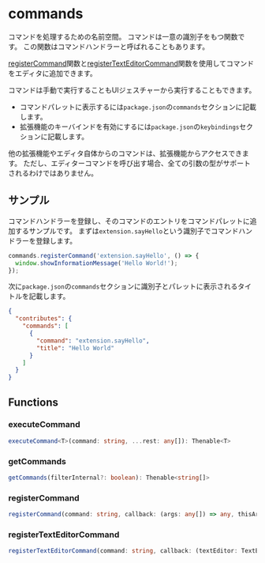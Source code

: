 # commands

コマンドを処理するための名前空間。
コマンドは一意の識別子をもつ関数です。
この関数はコマンドハンドラーと呼ばれることもあります。

[registerCommand](#registercommand)関数と[registerTextEditorCommand](#registertexteditorcommand)関数を使用してコマンドをエディタに追加できます。

コマンドは手動で実行することもUIジェスチャーから実行することもできます。

+ コマンドパレットに表示するには`package.json`の`commands`セクションに記載します。
+ 拡張機能のキーバインドを有効にするには`package.json`の`keybindings`セクションに記載します。

他の拡張機能やエディタ自体からのコマンドは、拡張機能からアクセスできます。
ただし、エディターコマンドを呼び出す場合、全ての引数の型がサポートされるわけではありません。

## サンプル

コマンドハンドラーを登録し、そのコマンドのエントリをコマンドパレットに追加するサンプルです。
まずは`extension.sayHello`という識別子でコマンドハンドラーを登録します。

```typescript
commands.registerCommand('extension.sayHello', () => {
  window.showInformationMessage('Hello World!');
});
```

次に`package.json`の`commands`セクションに識別子とパレットに表示されるタイトルを記載します。

```json
{
  "contributes": {
    "commands": [
      {
        "command": "extension.sayHello",
        "title": "Hello World"
      }
    ]
  }
}
```

## Functions

### executeCommand

```typescript
executeCommand<T>(command: string, ...rest: any[]): Thenable<T>
```

### getCommands

```typescript
getCommands(filterInternal?: boolean): Thenable<string[]>
```

### registerCommand

```typescript
registerCommand(command: string, callback: (args: any[]) => any, thisArg?: any): Disposable
```

### registerTextEditorCommand

```typescript
registerTextEditorCommand(command: string, callback: (textEditor: TextEditor, edit: TextEditorEdit, args: any[]) => void, thisArg?: any): Disposable
```

[TextEditorEdit]: TextEditorEdit.md
[window]: window.md
[Disposable]: Disposable.md
[TextEditor]: TextEditor.md
